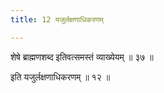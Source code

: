 ```yaml
---
title: 12 यजुर्लक्षणाधिकरणम्

---
```


शेषे ब्राह्मणशब्द इतिवत्समस्तं व्याख्येयम् ॥ ३७ ॥

इति यजुर्लक्षणाधिकरणम् ॥ १२ ॥
